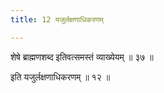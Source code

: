 ```yaml
---
title: 12 यजुर्लक्षणाधिकरणम्

---
```


शेषे ब्राह्मणशब्द इतिवत्समस्तं व्याख्येयम् ॥ ३७ ॥

इति यजुर्लक्षणाधिकरणम् ॥ १२ ॥
